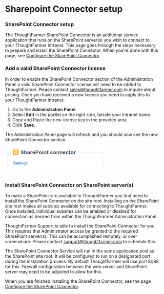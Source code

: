 # Sharepoint Connector setup

### SharePoint Connector setup

The ThoughtFarmer SharePoint Connector is an additional service application that runs on the SharePoint server\(s\) you wish to connect to your ThoughtFarmer Intranet. This page goes through the steps necessary to prepare and install the SharePoint Connector. When you're done with this page, see [Configure the SharePoint Connector](configure-sharepoint-connector.md).

### Add a valid SharePoint Connector license <a id="section1"></a>

In order to enable the SharePoint Connector section of the Administration Panel a valid SharePoint Connector license will need to be added to ThoughtFarmer. Please contact [sales@thoughtfarmer.com](mailto:sales@thoughtfarmer.com) to inquire about pricing. Once you have received a new license you need to apply this to your ThoughtFarmer Intranet:

1. Go to the **Administration Panel**.
2. Select **Edit** in the portlet on the right side, beside your intranet name.
3. Copy and Paste the new license key in the provided area.
4. Click **Save**.

The Administration Panel page will refresh and you should now see the new SharePoint Connector section.

![](../../../.gitbook/assets/1%20%2858%29.png)

### Install SharePoint Connector on SharePoint server\(s\) <a id="section2"></a>

To make a SharePoint site available to ThoughtFarmer you first need to install the SharePoint Connector on the site root. Installing on the SharePoint site root makes all subsites available for connecting to ThoughtFarmer. Once installed, individual subsites can be enabled or disabled for connection as desired from within the ThoughtFarmer Administration Panel.  
  
ThoughtFarmer Support is able to install the SharePoint Connector for you. This requires that Administrator access be granted to the required SharePoint server\(s\). This can be accomplished remotely, or over screenshare. Please contact [support@thoughtfarmer.com](mailto:support@thoughtfarmer.com) to schedule this.  
  
The SharePoint Connector Service will run in the same application pool as the SharePoint site root. It will be configured to run on a designated port during the installation process. By default ThoughtFarmer will use port 8088 for this. Firewall configuration between the web server and SharePoint server may need to be adjusted to allow for this.  
  
When you are finished installing the SharePoint Connector, see the page [Configure the SharePoint Connector](configure-sharepoint-connector.md).  


